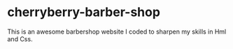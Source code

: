 # cherryberry-barber-shop
This is an awesome barbershop website I coded to sharpen my skills in Hml and Css.
